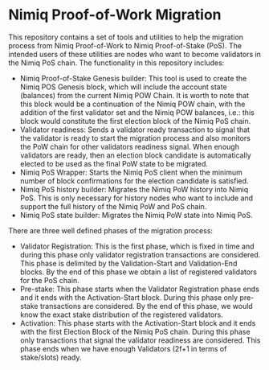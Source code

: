 # Nimiq Proof-of-Work Migration

This repository contains a set of tools and utilities to help the migration process from Nimiq Proof-of-Work to Nimiq
Proof-of-Stake (PoS).
The intended users of these utilities are nodes who want to become validators in the Nimiq PoS chain.
The functionality in this repository includes:

- Nimiq Proof-of-Stake Genesis builder: This tool is used to create the Nimiq POS Genesis block, which will include the
  account state (balances) from the current Nimiq POW Chain. It is worth to note that this block would be a continuation
  of the Nimiq POW chain, with the addition of the first validator set and the Nimiq POW balances, i.e.: this block
  would constitute the first election block of the Nimiq PoS chain.
- Validator readiness: Sends a validator ready transaction to signal that the validator is ready to start the migration
  process and also monitors the PoW chain for other validators readiness signal. When enough validators are ready, then
  an election block candidate is automatically elected to be used as the final PoW state to be migrated.
- Nimiq PoS Wrapper: Starts the Nimiq PoS client when the minimum number of block confirmations for the election
  candidate is satisfied.
- Nimiq PoS history builder: Migrates the Nimiq PoW history into Nimiq PoS. This is only necessary for history nodes who
  want to include and support the full history of the Nimiq PoW and PoS chain.
- Nimiq PoS state builder: Migrates the Nimiq PoW state into Nimiq PoS.

There are three well defined phases of the migration process:

- Validator Registration: This is the first phase, which is fixed in time and during this phase only validator registration transactions are considered. This phase is delimited by the Validation-Start and Validation-End blocks. By the end of this phase we obtain a list of registered validators for the PoS chain.
- Pre-stake: This phase starts when the Validator Registration phase ends and it ends with the Activation-Start block. During this phase only pre-stake transactions are considered. By the end of this phase, we would know the exact stake distribution of the registered validators.
- Activation: This phase starts with the Activation-Start block and it ends with the first Election Block of the Nimiq PoS chain. During this phase only transactions that signal the validator readiness are considered. This phase ends when we have enough Validators (2f+1 in terms of stake/slots) ready.
